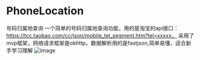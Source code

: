 # PhoneLocation
号码归属地查询
一个简单的号码归属地查询功能，用的是淘宝的api接口：https://tcc.taobao.com/cc/json/mobile_tel_segment.htm?tel=xxxxx，
采用了mvp框架，网络请求框架是okhttp，数据解析用的是fastjson,简单易懂，适合新手学习理解
![image](https://github.com/allenwithcj/PhoneLocation/blob/master/image/screen.png)
